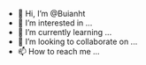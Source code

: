 - 👋 Hi, I’m @Buianht
- 👀 I’m interested in ...
- 🌱 I’m currently learning ...
- 💞️ I’m looking to collaborate on ...
- 📫 How to reach me ...

<!---
Buianht/Buianht is a ✨ special ✨ repository because its `README.md` (this file) appears on your GitHub profile.
You can click the Preview link to take a look at your changes.
--->
